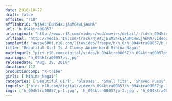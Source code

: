 ```yaml
---
date: 2018-10-27
draft: false
affsite: "r18"
afflinkr18: "NjA4LjEuMS4xLjAuMC4wLjAuMA"
url: "h_094ktra00057"
urloriginal: "http://www.r18.com/videos/vod/movies/detail/-/id=h_094ktra00057"
urlfinal: "http://media.r18.com/track/NjA4LjEuMS4xLjAuMC4wLjAuMA/videos/vod/movies/detail/-/id=h_094ktra00057"
samplevid: "awspv3001.r18.com/litevideo/freepv/h/h_0/h_094ktra00057/h_094ktra00057_dmb_w.mp4"
title: "Beautiful Girl Is A Clumsy Anime Nerd Mihina Nagai"
mainimgurl: "pics.r18.com/digital/video/h_094ktra00057/h_094ktra00057ps.jpg"
mainimgs: "h_094ktra00057ps.jpg"
releasedate: "Aug. 28, 2018"
duration: 112
productioncomp: "K-tribe"
girls: ['Mihina Nagai']
categories: ['Beautiful Girl', 'Glasses', 'Small Tits', 'Shaved Pussy', 'Featured Actress', 'Creampie', 'Blowjob', 'Squirting', 'Facial', 'Hi-Def']
imgurls: ['pics.r18.com/digital/video/h_094ktra00057/h_094ktra00057jp-1.jpg', 'pics.r18.com/digital/video/h_094ktra00057/h_094ktra00057jp-2.jpg', 'pics.r18.com/digital/video/h_094ktra00057/h_094ktra00057jp-3.jpg', 'pics.r18.com/digital/video/h_094ktra00057/h_094ktra00057jp-4.jpg', 'pics.r18.com/digital/video/h_094ktra00057/h_094ktra00057jp-5.jpg', 'pics.r18.com/digital/video/h_094ktra00057/h_094ktra00057jp-6.jpg', 'pics.r18.com/digital/video/h_094ktra00057/h_094ktra00057jp-7.jpg', 'pics.r18.com/digital/video/h_094ktra00057/h_094ktra00057jp-8.jpg', 'pics.r18.com/digital/video/h_094ktra00057/h_094ktra00057jp-9.jpg', 'pics.r18.com/digital/video/h_094ktra00057/h_094ktra00057jp-10.jpg', 'pics.r18.com/digital/video/h_094ktra00057/h_094ktra00057jp-11.jpg', 'pics.r18.com/digital/video/h_094ktra00057/h_094ktra00057jp-12.jpg', 'pics.r18.com/digital/video/h_094ktra00057/h_094ktra00057jp-13.jpg', 'pics.r18.com/digital/video/h_094ktra00057/h_094ktra00057jp-14.jpg', 'pics.r18.com/digital/video/h_094ktra00057/h_094ktra00057jp-15.jpg', 'pics.r18.com/digital/video/h_094ktra00057/h_094ktra00057jp-16.jpg', 'pics.r18.com/digital/video/h_094ktra00057/h_094ktra00057jp-17.jpg', 'pics.r18.com/digital/video/h_094ktra00057/h_094ktra00057jp-18.jpg', 'pics.r18.com/digital/video/h_094ktra00057/h_094ktra00057jp-19.jpg']
imgs: ['h_094ktra00057jp-1.jpg', 'h_094ktra00057jp-2.jpg', 'h_094ktra00057jp-3.jpg', 'h_094ktra00057jp-4.jpg', 'h_094ktra00057jp-5.jpg', 'h_094ktra00057jp-6.jpg', 'h_094ktra00057jp-7.jpg', 'h_094ktra00057jp-8.jpg', 'h_094ktra00057jp-9.jpg', 'h_094ktra00057jp-10.jpg', 'h_094ktra00057jp-11.jpg', 'h_094ktra00057jp-12.jpg', 'h_094ktra00057jp-13.jpg', 'h_094ktra00057jp-14.jpg', 'h_094ktra00057jp-15.jpg', 'h_094ktra00057jp-16.jpg', 'h_094ktra00057jp-17.jpg', 'h_094ktra00057jp-18.jpg', 'h_094ktra00057jp-19.jpg']
---
```


